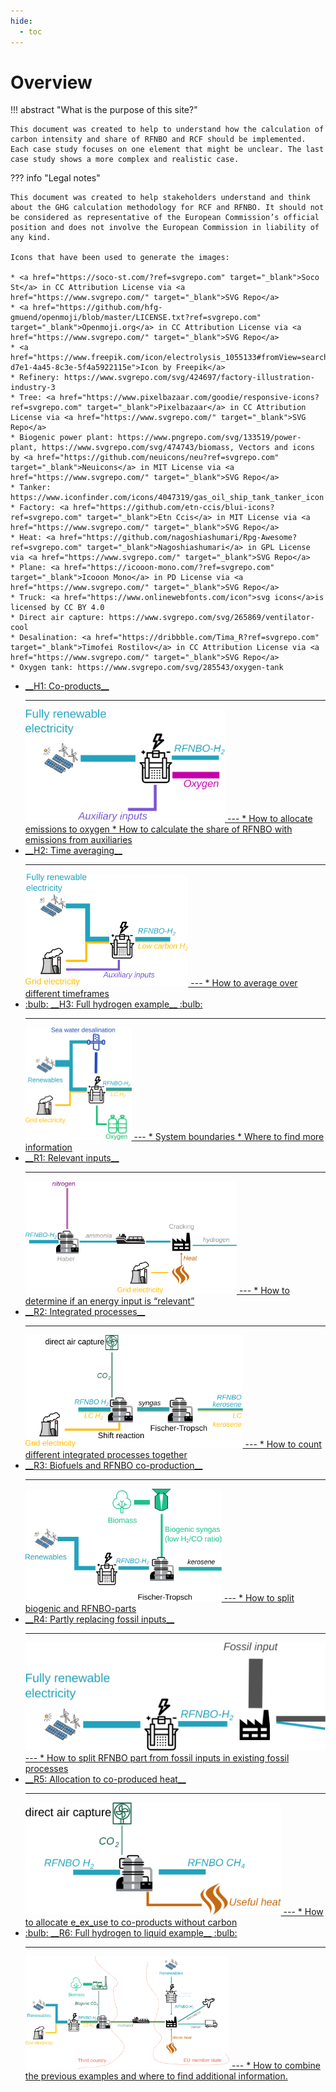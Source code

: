 ```yaml
---
hide:
  - toc
---
```


# Overview

!!! abstract "What is the purpose of this site?"

    This document was created to help to understand how the calculation of carbon intensity and share of RFNBO and RCF should be implemented. Each case study focuses on one element that might be unclear. The last case study shows a more complex and realistic case.

??? info "Legal notes"

    This document was created to help stakeholders understand and think about the GHG calculation methodology for RCF and RFNBO. It should not be considered as representative of the European Commission’s official position and does not involve the European Commission in liability of any kind.

    Icons that have been used to generate the images:

    * <a href="https://soco-st.com/?ref=svgrepo.com" target="_blank">Soco St</a> in CC Attribution License via <a href="https://www.svgrepo.com/" target="_blank">SVG Repo</a>
    * <a href="https://github.com/hfg-gmuend/openmoji/blob/master/LICENSE.txt?ref=svgrepo.com" target="_blank">Openmoji.org</a> in CC Attribution License via <a href="https://www.svgrepo.com/" target="_blank">SVG Repo</a>
    * <a href="https://www.freepik.com/icon/electrolysis_1055133#fromView=search&page=1&position=3&uuid=cdbda609-d7e1-4a45-8c3e-5f4a5922115e">Icon by Freepik</a>
    * Refinery: https://www.svgrepo.com/svg/424697/factory-illustration-industry-3
    * Tree: <a href="https://www.pixelbazaar.com/goodie/responsive-icons?ref=svgrepo.com" target="_blank">Pixelbazaar</a> in CC Attribution License via <a href="https://www.svgrepo.com/" target="_blank">SVG Repo</a>
    * Biogenic power plant: https://www.pngrepo.com/svg/133519/power-plant, https://www.svgrepo.com/svg/474743/biomass, Vectors and icons by <a href="https://github.com/neuicons/neu?ref=svgrepo.com" target="_blank">Neuicons</a> in MIT License via <a href="https://www.svgrepo.com/" target="_blank">SVG Repo</a>
    * Tanker: https://www.iconfinder.com/icons/4047319/gas_oil_ship_tank_tanker_icon
    * Factory: <a href="https://github.com/etn-ccis/blui-icons?ref=svgrepo.com" target="_blank">Etn Ccis</a> in MIT License via <a href="https://www.svgrepo.com/" target="_blank">SVG Repo</a>
    * Heat: <a href="https://github.com/nagoshiashumari/Rpg-Awesome?ref=svgrepo.com" target="_blank">Nagoshiashumari</a> in GPL License via <a href="https://www.svgrepo.com/" target="_blank">SVG Repo</a>
    * Plane: <a href="https://icooon-mono.com/?ref=svgrepo.com" target="_blank">Icooon Mono</a> in PD License via <a href="https://www.svgrepo.com/" target="_blank">SVG Repo</a>
    * Truck: <a href="https://www.onlinewebfonts.com/icon">svg icons</a>is licensed by CC BY 4.0
    * Direct air capture: https://www.svgrepo.com/svg/265869/ventilator-cool
    * Desalination: <a href="https://dribbble.com/Tima_R?ref=svgrepo.com" target="_blank">Timofei Rostilov</a> in CC Attribution License via <a href="https://www.svgrepo.com/" target="_blank">SVG Repo</a>
    * Oxygen tank: https://www.svgrepo.com/svg/285543/oxygen-tank
    

<div class="grid cards" markdown>

-   <a href="./RFNBO case studies/H1-Co-products">
    __H1: Co-products__

    ---    
    <img src="images/h1_allocation.svg" style="max-height:180px" />
    ---
    * How to allocate emissions to oxygen
    * How to calculate the share of RFNBO with emissions from auxiliaries
    </a>

-   <a href="./RFNBO case studies/H2-Time-averaging">
    __H2: Time averaging__

    ---    
    <img src="images/h2_grid.svg" style="max-height:180px" />
    ---
    * How to average over different timeframes
    </a>

-   <a href="./RFNBO case studies/H3-Hydrogen-full-example" >
    :bulb: __H3: Full hydrogen example__ :bulb:

    ---    
    <img src="images/h3_hydrogen.svg" style="max-height:180px" />
    ---
    * System boundaries
    * Where to find more information
    </a>

-   <a href="./RFNBO case studies/R1-Relevant-inputs">
    __R1: Relevant inputs__

    ---    
    <img src="images/r1_ammonia_relevant energy_plain.svg" style="max-height:180px" />
    ---    
    * How to determine if an energy input is “relevant”
    </a>

-   <a href="./RFNBO case studies/R2-Integrated-processes">
    __R2: Integrated processes__

    ---    
    <img src="images/r2_integrated rWGS and FT.svg" style="max-height:180px" />
    ---
    * How to count different integrated processes together
    </a>

-   <a href="./RFNBO case studies/R3-Biofuels-and-RFNBO-co-production">
    __R3: Biofuels and RFNBO co-production__

    ---    
    <img src="images/r3_biogenic co-production.svg" style="max-height:180px" />
    ---
    * How to split biogenic and RFNBO-parts
    </a>

-   <a href="./RFNBO case studies/r4-Partly-replacing-fossil-inputs">
    __R4: Partly replacing fossil inputs__

    ---    
    <img src="images/r4_splitting fossil.svg" style="max-height:180px" />
    ---
    * How to split RFNBO part from fossil inputs in existing fossil processes
    </a>

-   <a href="./RFNBO case studies/R5-Allocation-to-co-produced-heat">
    __R5: Allocation to co-produced heat__

    ---    
    <img src="images/r5_heat allocation.svg" style="max-height:180px" />
    ---
    * How to allocate e_ex_use to co-products without carbon
    </a>

-   <a href="./RFNBO case studies/R6-Full-example">
    :bulb: __R6: Full hydrogen to liquid example__ :bulb:

    ---    
    <img src="images/r6-optimized.svg" style="max-height:180px" />
    ---
    * How to combine the previous examples and where to find additional information.
    </a>